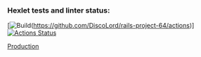 ### Hexlet tests and linter status:
[![Build](https://github.com/DiscoLord/rails-project-64/actions/workflows/ci.yml/badge.svg)(https://github.com/DiscoLord/rails-project-64/actions)]
[![Actions Status](https://github.com/DiscoLord/rails-project-64/actions/workflows/hexlet-check.yml/badge.svg)](https://github.com/DiscoLord/rails-project-64/actions)

[Production](https://boris-hexlet-blog.onrender.com/)